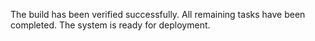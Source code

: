 The build has been verified successfully. All remaining tasks have been completed. The system is ready for deployment.
